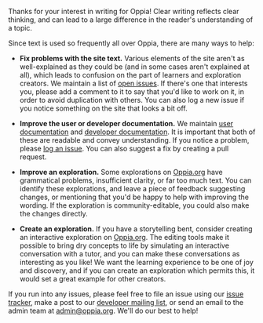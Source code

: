 Thanks for your interest in writing for Oppia! Clear writing reflects clear thinking, and can lead to a large difference in the reader's understanding of a topic.

Since text is used so frequently all over Oppia, there are many ways to help:

  * **Fix problems with the site text.** Various elements of the site aren't as well-explained as they could be (and in some cases aren't explained at all), which leads to confusion on the part of learners and exploration creators. We maintain a list of [open issues](https://github.com/oppia/oppia/issues?q=is%3Aopen+is%3Aissue+label%3A%22TODO%3A+text%22). If there's one that interests you, please add a comment to it to say that you'd like to work on it, in order to avoid duplication with others. You can also log a new issue if you notice something on the site that looks a bit off.

  * **Improve the user or developer documentation.** We maintain [user documentation](https://oppia.github.io/#/) and [developer documentation](https://github.com/oppia/oppia/wiki). It is important that both of these are readable and convey understanding. If you notice a problem, please [log an issue](https://github.com/oppia/oppia/issues/new?title=Describe%20your%20feature%20request%20or%20bug%20report%20succinctly&body=If%20you%27d%20like%20to%20propose%20a%20feature,%20describe%20what%20you%27d%20like%20to%20see.%20Mock%20ups%20would%20be%20great!%0A%0AIf%20you%27re%20reporting%20a%20bug,%20please%20be%20sure%20to%20include%20the%20expected%20behaviour,%20the%20observed%20behaviour,%20and%20steps%20to%20reproduce%20the%20problem.%20Console%20copy-pastes%20and%20any%20background%20on%20the%20environment%20would%20also%20be%20helpful.%0A%0AThanks!). You can also suggest a fix by creating a pull request.

  * **Improve an exploration.** Some explorations on [Oppia.org](https://www.oppia.org) have grammatical problems, insufficient clarity, or far too much text. You can identify these explorations, and leave a piece of feedback suggesting changes, or mentioning that you'd be happy to help with improving the wording. If the exploration is community-editable, you could also make the changes directly.

  * **Create an exploration.** If you have a storytelling bent, consider creating an interactive exploration on [Oppia.org](https://www.oppia.org). The editing tools make it possible to bring dry concepts to life by simulating an interactive conversation with a tutor, and you can make these conversations as interesting as you like! We want the learning experience to be one of joy and discovery, and if you can create an exploration which permits this, it would set a great example for other creators.

If you run into any issues, please feel free to file an issue using our [issue tracker](https://github.com/oppia/oppia/issues/new?title=Describe%20your%20feature%20request%20or%20bug%20report%20succinctly&body=If%20you%27d%20like%20to%20propose%20a%20feature,%20describe%20what%20you%27d%20like%20to%20see.%20Mockups%20would%20be%20great!%0A%0AIf%20you%27re%20reporting%20a%20bug,%20please%20be%20sure%20to%20include%20the%20expected%20behaviour,%20the%20observed%20behaviour,%20and%20steps%20to%20reproduce%20the%20problem.%20Console%20copy-pastes%20and%20any%20background%20on%20the%20environment%20would%20also%20be%20helpful.%0A%0AThanks!), make a post to our [developer mailing list](https://groups.google.com/forum/?fromgroups#!forum/oppia-dev), or send an email to the admin team at admin@oppia.org. We'll do our best to help!
